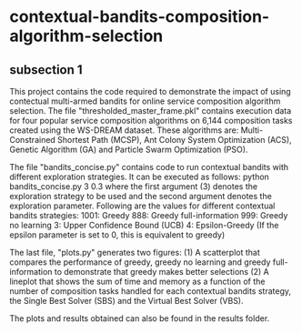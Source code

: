 # contextual-bandits-composition-algorithm-selection

## subsection 1


This project contains the code required to demonstrate the impact of using contectual multi-armed bandits for online service composition algorithm selection.
The file "thresholded_master_frame.pkl" contains execution data for four popular service composition algorithms on 6,144 composition tasks created using the WS-DREAM dataset.
These algorithms are: Multi-Constrained Shortest Path (MCSP), Ant Colony System Optimization (ACS), Genetic Algorithm (GA) and Particle Swarm Optimization (PSO).

The file "bandits_concise.py" contains code to run contextual bandits with different exploration strategies. It can be executed as follows:
python bandits_concise.py 3 0.3
where the first argument (3) denotes the exploration strategy to be used and the second argument denotes the exploration parameter.
Following are the values for different contextual bandits strategies:
1001: Greedy
888: Greedy full-information
999: Greedy no learning
3: Upper Confidence Bound (UCB)
4: Epsilon-Greedy (If the epsilon parameter is set to 0, this is equivalent to greedy)

The last file, "plots.py" generates two figures:
(1) A scatterplot that compares the performance of greedy, greedy no learning and greedy full-information to demonstrate that greedy makes better selections
(2) A lineplot that shows the sum of time and memory as a function of the number of composition tasks handled for each contextual bandits strategy, the Single Best Solver (SBS) and the Virtual Best Solver (VBS).

The plots and results obtained can also be found in the results folder.
